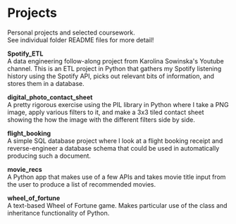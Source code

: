 # Projects
Personal projects and selected coursework.   
See individual folder README files for more detail!

**Spotify_ETL**  
A data engineering follow-along project from Karolina Sowinska's Youtube channel.
This is an ETL project in Python that gathers my Spotify listening history
using the Spotify API, picks out relevant bits of information, and stores them 
in a database.

**digital_photo_contact_sheet**  
A pretty rigorous exercise using the PIL library in Python where I take
a PNG image, apply various filters to it, and make a 3x3 tiled contact
sheet showing the how the image with the different filters side by side.

**flight_booking**  
A simple SQL database project where I look at a flight booking
receipt and reverse-engineer a database schema that could be used
in automatically producing such a document. 

**movie_recs**  
A Python app that makes use of a few APIs and takes movie title input
from the user to produce a list of recommended movies.

**wheel_of_fortune**  
A text-based Wheel of Fortune game. Makes particular use of the class
and inheritance functionality of Python.
